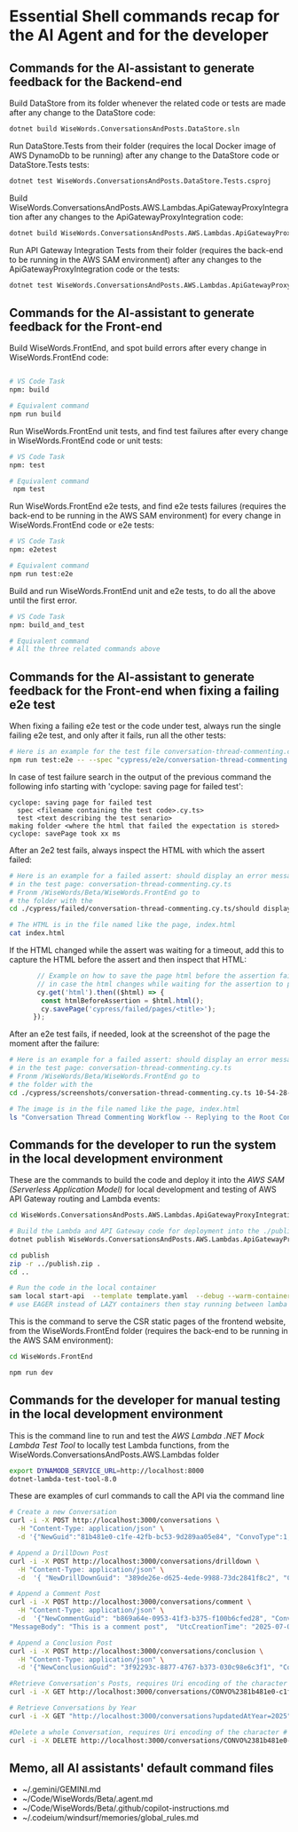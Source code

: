 # Essential Shell commands recap for the AI Agent and for the developer


## Commands for the AI-assistant to generate feedback for the Backend-end

Build DataStore from its folder whenever the related code or tests are made after any change to the DataStore code:
```bash
dotnet build WiseWords.ConversationsAndPosts.DataStore.sln
```

Run DataStore.Tests from their folder (requires the local Docker image of AWS DynamoDb to be running)  after any change to the DataStore code or DataStore.Tests tests:
```bash
dotnet test WiseWords.ConversationsAndPosts.DataStore.Tests.csproj
```

Build WiseWords.ConversationsAndPosts.AWS.Lambdas.ApiGatewayProxyIntegration after any changes to the ApiGatewayProxyIntegration code:
```bash
dotnet build WiseWords.ConversationsAndPosts.AWS.Lambdas.ApiGatewayProxyIntegration.sln
```

Run API Gateway Integration Tests from their folder (requires the back-end to be running in the AWS SAM environment) after any changes to the ApiGatewayProxyIntegration code or the tests:
```bash
dotnet test WiseWords.ConversationsAndPosts.AWS.Lambdas.ApiGatewayProxyIntegration.Tests.csproj 
```



## Commands for the AI-assistant to generate feedback for the Front-end

Build WiseWords.FrontEnd, and spot build errors after every change in WiseWords.FrontEnd code:
```bash

# VS Code Task
npm: build

# Equivalent command
npm run build 
```

Run WiseWords.FrontEnd unit tests, and find test failures after every change in WiseWords.FrontEnd code or unit tests:
```bash
# VS Code Task
npm: test

# Equivalent command
 npm test
```

Run WiseWords.FrontEnd e2e tests, and find e2e tests failures (requires the back-end to be running in the AWS SAM environment) for every change in WiseWords.FrontEnd code or e2e tests:
```bash
# VS Code Task
npm: e2etest

# Equivalent command
npm run test:e2e
```

Build and run WiseWords.FrontEnd unit and e2e tests, to do all the above until the first error.
```bash
# VS Code Task
npm: build_and_test

# Equivalent command
# All the three related commands above
```



## Commands for the AI-assistant to generate feedback for the Front-end when fixing a failing e2e test

When fixing a failing e2e test or the code under test, always run the single failing e2e test, and only after it fails, run all the other tests:
```bash
# Here is an example for the test file conversation-thread-commenting.cy.ts run from the /WiseWords/Beta/WiseWords.FrontEnd folder
npm run test:e2e -- --spec "cypress/e2e/conversation-thread-commenting.cy.ts" 
```
In case of test failure search in the output of the previous command the following info starting with 'cyclope: saving page for failed test':
```
cyclope: saving page for failed test
  spec <filename containing the test code>.cy.ts>
  test <text describing the test senario>
making folder <where the html that failed the expectation is stored>
cyclope: savePage took xx ms
```

After an 2e2 test fails, always inspect the HTML with which the assert failed:
```bash
# Here is an example for a failed assert: should display an error message and keep form content on API error
# in the test page: conversation-thread-commenting.cy.ts
# Fronm /WiseWords/Beta/WiseWords.FrontEnd go to 
# the folder with the 
cd ./cypress/failed/conversation-thread-commenting.cy.ts/should display an error message and keep form content on API error/

# The HTML is in the file named like the page, index.html
cat index.html
```

If the HTML changed while the assert was waiting for a timeout, add this to capture the HTML before the assert and then inspect that HTML:
```TypeScript
       // Example on how to save the page html before the assertion failure 
       // in case the html changes while waiting for the assertion to pass or fail
       cy.get('html').then(($html) => {
        const htmlBeforeAssertion = $html.html(); 
        cy.savePage('cypress/failed/pages/<title>');
      });
```

After an e2e test fails, if needed, look at the screenshot of the page the moment after the failure:
```bash
# Here is an example for a failed assert: should display an error message and keep form content on API error
# in the test page: conversation-thread-commenting.cy.ts
# Fronm /WiseWords/Beta/WiseWords.FrontEnd go to 
# the folder with the 
cd ./cypress/screenshots/conversation-thread-commenting.cy.ts 10-54-28-170.ts/

# The image is in the file named like the page, index.html
ls "Conversation Thread Commenting Workflow -- Replying to the Root Conversation Post -- should display an error message and keep form content on API error (failed).png"
```

## Commands for the developer to run the system in the local development environment 

These are the commands to build the code and deploy it into the *AWS SAM (Serverless Application Model)* for local development and testing of AWS API Gateway routing and Lambda events:

```bash
cd WiseWords.ConversationsAndPosts.AWS.Lambdas.ApiGatewayProxyIntegration

# Build the Lambda and API Gateway code for deployment into the ./publish folder  
dotnet publish WiseWords.ConversationsAndPosts.AWS.Lambdas.ApiGatewayProxyIntegration.csproj  -c Release -o ./publish -r linux-x64

cd publish
zip -r ../publish.zip .
cd ..

# Run the code in the local container
sam local start-api  --template template.yaml  --debug --warm-containers LAZY 
# use EAGER instead of LAZY containers then stay running between lamba calls, not like like the real cloud environment
```

This is the command to serve the CSR static pages of the frontend website, from the WiseWords.FrontEnd folder (requires the back-end to be running in the AWS SAM environment):

```bash
cd WiseWords.FrontEnd

npm run dev
```

## Commands for the developer for manual testing in the local development environment

This is the command line to run and test the *AWS Lambda .NET Mock Lambda Test Tool* to locally test Lambda functions, from the WiseWords.ConversationsAndPosts.AWS.Lambdas folder

```bash
export DYNAMODB_SERVICE_URL=http://localhost:8000 
dotnet-lambda-test-tool-8.0  
```

These are examples of curl commands to call the API via the command line

```bash
# Create a new Conversation
curl -i -X POST http://localhost:3000/conversations \
  -H "Content-Type: application/json" \
  -d '{"NewGuid":"81b481e0-c1fe-42fb-bc53-9d289aa05e84", "ConvoType":1, "Title":"Hello Title", "MessageBody":"Message body Hi", "Author":"MikeG", "UtcCreationTime":"2025-07-03T12:00:00Z"}'

# Append a DrillDown Post
curl -i -X POST http://localhost:3000/conversations/drilldown \
  -H "Content-Type: application/json" \
  -d  '{ "NewDrillDownGuid": "389de26e-d625-4ede-9988-73dc2841f8c2", "ConversationPK": "CONVO#81b481e0-c1fe-42fb-bc53-9d289aa05e84", "ParentPostSK": "", "Author": "HttpTestUser",  "MessageBody": "This is a drill-down post", "UtcCreationTime": "2025-07-09T10:39:03Z"}'

# Append a Comment Post
curl -i -X POST http://localhost:3000/conversations/comment \
  -H "Content-Type: application/json" \
  -d  '{"NewCommentGuid": "b869a64e-0953-41f3-b375-f100b6cfed28", "ConversationPK": "CONVO#81b481e0-c1fe-42fb-bc53-9d289aa05e84", "ParentPostSK": "", "Author": "HttpTestUser",      
"MessageBody": "This is a comment post",  "UtcCreationTime": "2025-07-09T10:44:32Z"}'

# Append a Conclusion Post
curl -i -X POST http://localhost:3000/conversations/conclusion \
  -H "Content-Type: application/json" \
  -d '{"NewConclusionGuid": "3f92293c-8877-4767-b373-030c98e6c3f1", "ConversationPK": "CONVO#81b481e0-c1fe-42fb-bc53-9d289aa05e84", "ParentPostSK": "", "Author": "HttpTestUser", "MessageBody": "This is a conclusion post", "UtcCreationTime": "2025-07-09T10:48:23Z"}'

#Retrieve Conversation's Posts, requires Uri encoding of the character # as %23
curl -i -X GET http://localhost:3000/conversations/CONVO%2381b481e0-c1fe-42fb-bc53-9d289aa05e84/posts 

# Retrieve Conversations by Year
curl -i -X GET "http://localhost:3000/conversations?updatedAtYear=2025"

#Delete a whole Conversation, requires Uri encoding of the character # as %23
curl -i -X DELETE http://localhost:3000/conversations/CONVO%2381b481e0-c1fe-42fb-bc53-9d289aa05e84
```
## Memo, all AI assistants' default command files
- ~/.gemini/GEMINI.md
- ~/Code/WiseWords/Beta/.agent.md
- ~/Code/WiseWords/Beta/.github/copilot-instructions.md
- ~/.codeium/windsurf/memories/global_rules.md
